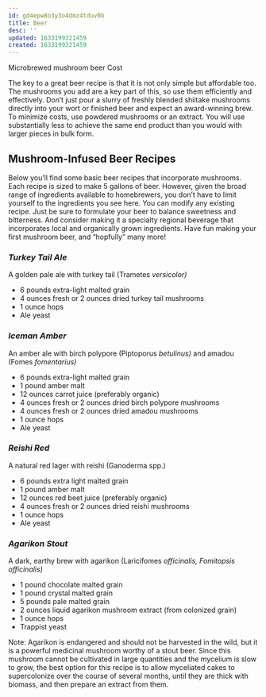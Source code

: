 ```yaml
---
id: gd4epw8o3y3o4dmz4tduv0b
title: Beer
desc: ''
updated: 1633199321459
created: 1633199321459
---
```


Microbrewed mushroom beer
 Cost

The key to a great beer recipe is that it is not only simple but affordable too. The mushrooms you add are a key part of this, so use them efficiently and effectively. Don’t just pour a slurry of freshly blended shiitake mushrooms directly into your wort or finished beer and expect an award-winning brew. To minimize costs, use powdered mushrooms or an extract. You will use substantially less to achieve the same end product than you would with larger pieces in bulk form.

## **Mushroom-Infused Beer Recipes**

Below you’ll find some basic beer recipes that incorporate mushrooms. Each recipe is sized to make 5 gallons of beer. However, given the broad range of ingredients available to homebrewers, you don’t have to limit yourself to the ingredients you see here. You can modify any existing recipe. Just be sure to formulate your beer to balance sweetness and bitterness. And consider making it a specialty regional beverage that incorporates local and organically grown ingredients. Have fun making your first mushroom beer, and “hopfully” many more!

### *Turkey Tail Ale*

A golden pale ale with turkey tail (Trametes *versicolor)*

* 6 pounds extra-light malted grain
* 4 ounces fresh or 2 ounces dried turkey tail mushrooms
* 1 ounce hops
* Ale yeast

### *Iceman Amber*

An amber ale with birch polypore (Piptoporus *betulinus)* and amadou (Fomes *fomentarius)*

* 6 pounds extra-light malted grain
* 1 pound amber malt
* 12 ounces carrot juice (preferably organic)
* 4 ounces fresh or 2 ounces dried birch polypore mushrooms
* 4 ounces fresh or 2 ounces dried amadou mushrooms
* 1 ounce hops
* Ale yeast

### *Reishi Red*

A natural red lager with reishi (Ganoderma spp.)

* 6 pounds extra light malted grain
* 1 pound amber malt
* 12 ounces red beet juice (preferably organic)
* 4 ounces fresh or 2 ounces dried reishi mushrooms
* 1 ounce hops
* Ale yeast

### *Agarikon Stout*

A dark, earthy brew with agarikon (Laricifomes *officinalis, Fomitopsis officinalis)*

* 1 pound chocolate malted grain
* 1 pound crystal malted grain
* 5 pounds pale malted grain
* 2 ounces liquid agarikon mushroom extract (from colonized grain)
* 1 ounce hops
* Trappist yeast

Note: Agarikon is endangered and should not be harvested in the wild, but it is a powerful medicinal mushroom worthy of a stout beer. Since this mushroom cannot be cultivated in large quantities and the mycelium is slow to grow, the best option for this recipe is to allow myceliated cakes to supercolonize over the course of several months, until they are thick with biomass, and then prepare an extract from them.
